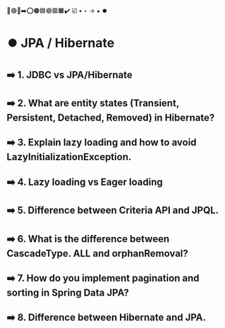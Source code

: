 🔵🟢🔴➡️⭕🟠🟦🟣🟥🟧✔️ ☑️ • ‣ → ⁕ ⏺️

# ⏺️ JPA / Hibernate

## ➡️ 1. JDBC vs JPA/Hibernate

## ➡️ 2. What are entity states (Transient, Persistent, Detached, Removed) in Hibernate?

## ➡️ 3. Explain lazy loading and how to avoid LazylnitializationException.

## ➡️ 4. Lazy loading vs Eager loading

## ➡️ 5. Difference between Criteria API and JPQL.

## ➡️ 6. What is the difference between CascadeType. ALL and orphanRemoval?

## ➡️ 7. How do you implement pagination and sorting in Spring Data JPA?

## ➡️ 8. Difference between Hibernate and JPA.
